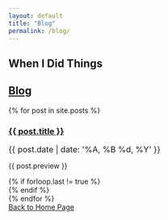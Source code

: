 ```yaml
---
layout: default
title: "Blog"
permalink: /blog/
---
```


<div id="blog" class="container text-center" style="min-height:100vh">
	<h2 class="heading-1 top-margin"><span><strong>When</strong> I Did Things</span></h2>
	<h2><strong><u>Blog</u></strong></h2>
	<div class="form-group"></div>
		{% for post in site.posts %}
			<div class="text-left reveal-left">
			<a href="{{ post.url }}"><h3>{{ post.title }}</h3></a>
			<p><span style='font-size: 16px'>{{ post.date | date: '%A, %B %d, %Y' }}</span></p>
			<p>{{ post.preview }}</p>
			{% if forloop.last != true %}<div class="form-group"></div>{% endif %}
			</div>
		{% endfor %}
	<div class="form-group"></div>
	<a href="/" id="homeButton" class="btn btn-default text-uppercase reveal-bottom-scale">Back to Home Page</a>
</div>

{% include footer.html %}